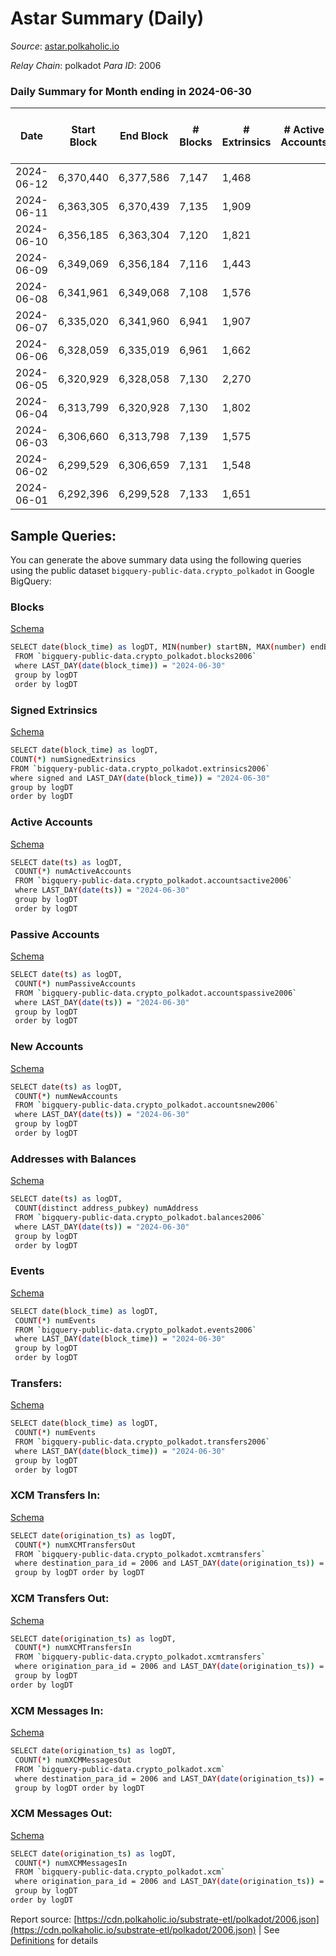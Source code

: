 # Astar Summary (Daily)

_Source_: [astar.polkaholic.io](https://astar.polkaholic.io)

*Relay Chain*: polkadot
*Para ID*: 2006



### Daily Summary for Month ending in 2024-06-30


| Date    | Start Block | End Block | # Blocks | # Extrinsics | # Active Accounts | # Passive Accounts | # New Accounts | # Addresses | # Events  | # Transfers ($USD) | # XCM Transfers In ($USD) | # XCM Transfers Out ($USD) | # XCM In | # XCM Out | Issues |
|---------|-------------|-----------|----------|--------------|-------------------|--------------------|----------------|-------------|-----------|--------------------|---------------------------|----------------------------|----------|-----------|--------|
| 2024-06-12 | 6,370,440 | 6,377,586 | 7,147 | 1,468 |  |  |  |  | 118,496 | 9,198 ($1,844,952.74) |   |   |  |  |  |
| 2024-06-11 | 6,363,305 | 6,370,439 | 7,135 | 1,909 |  |  |  | 798,613 | 125,655 | 9,458 ($4,903,316.95) |   |   |  |  |  |
| 2024-06-10 | 6,356,185 | 6,363,304 | 7,120 | 1,821 |  |  |  | 798,537 | 140,171 | 9,369 ($4,560,194.38) |   |   |  |  |  |
| 2024-06-09 | 6,349,069 | 6,356,184 | 7,116 | 1,443 |  |  |  | 798,473 | 133,485 | 8,452 ($1,748,413.07) |   |   |  |  |  |
| 2024-06-08 | 6,341,961 | 6,349,068 | 7,108 | 1,576 |  |  |  | 798,397 | 93,331 | 9,624 ($5,176,112.60) |   |   |  |  |  |
| 2024-06-07 | 6,335,020 | 6,341,960 | 6,941 | 1,907 |  |  |  | 798,215 | 116,117 | 10,673 ($5,155,776.29) |   |   |  |  |  |
| 2024-06-06 | 6,328,059 | 6,335,019 | 6,961 | 1,662 |  |  |  | 798,064 | 91,232 | 9,274 ($6,104,934.29) |   |   |  |  |  |
| 2024-06-05 | 6,320,929 | 6,328,058 | 7,130 | 2,270 |  |  |  | 797,942 | 117,137 | 10,801 ($10,413,710.88) |   |   |  |  |  |
| 2024-06-04 | 6,313,799 | 6,320,928 | 7,130 | 1,802 |  |  |  | 797,788 | 93,291 | 9,422 ($7,655,282.83) |   |   |  |  |  |
| 2024-06-03 | 6,306,660 | 6,313,798 | 7,139 | 1,575 |  |  |  | 797,681 | 78,558 | 8,449 ($5,818,677.90) |   |   |  |  |  |
| 2024-06-02 | 6,299,529 | 6,306,659 | 7,131 | 1,548 |  |  |  | 797,552 | 75,710 | 8,419 ($1,945,214.55) |   |   |  |  |  |
| 2024-06-01 | 6,292,396 | 6,299,528 | 7,133 | 1,651 |  |  |  | 797,377 | 74,735 | 8,793 ($2,223,128.45) |   |   |  |  |  |

## Sample Queries:
You can generate the above summary data using the following queries using the public dataset `bigquery-public-data.crypto_polkadot` in Google BigQuery:


### Blocks 

[Schema](https://github.com/colorfulnotion/substrate-etl/blob/main/schema/blocks.json)

```bash
SELECT date(block_time) as logDT, MIN(number) startBN, MAX(number) endBN, COUNT(*) numBlocks 
 FROM `bigquery-public-data.crypto_polkadot.blocks2006`  
 where LAST_DAY(date(block_time)) = "2024-06-30" 
 group by logDT 
 order by logDT
```

### Signed Extrinsics 

[Schema](https://github.com/colorfulnotion/substrate-etl/blob/main/schema/extrinsics.json)

```bash
SELECT date(block_time) as logDT, 
COUNT(*) numSignedExtrinsics 
FROM `bigquery-public-data.crypto_polkadot.extrinsics2006`  
where signed and LAST_DAY(date(block_time)) = "2024-06-30" 
group by logDT 
order by logDT
```

### Active Accounts 

[Schema](https://github.com/colorfulnotion/substrate-etl/blob/main/schema/accountsactive.json)

```bash
SELECT date(ts) as logDT, 
 COUNT(*) numActiveAccounts 
 FROM `bigquery-public-data.crypto_polkadot.accountsactive2006` 
 where LAST_DAY(date(ts)) = "2024-06-30" 
 group by logDT 
 order by logDT
```

### Passive Accounts 

[Schema](https://github.com/colorfulnotion/substrate-etl/blob/main/schema/accountspassive.json)

```bash
SELECT date(ts) as logDT, 
 COUNT(*) numPassiveAccounts 
 FROM `bigquery-public-data.crypto_polkadot.accountspassive2006` 
 where LAST_DAY(date(ts)) = "2024-06-30" 
 group by logDT 
 order by logDT
```

### New Accounts 

[Schema](https://github.com/colorfulnotion/substrate-etl/blob/main/schema/accountsnew.json)

```bash
SELECT date(ts) as logDT, 
 COUNT(*) numNewAccounts 
 FROM `bigquery-public-data.crypto_polkadot.accountsnew2006` 
 where LAST_DAY(date(ts)) = "2024-06-30" 
 group by logDT
 order by logDT
```

### Addresses with Balances 

[Schema](https://github.com/colorfulnotion/substrate-etl/blob/main/schema/balances.json)

```bash
SELECT date(ts) as logDT,
 COUNT(distinct address_pubkey) numAddress 
 FROM `bigquery-public-data.crypto_polkadot.balances2006` 
 where LAST_DAY(date(ts)) = "2024-06-30" 
 group by logDT 
 order by logDT
```

### Events 

[Schema](https://github.com/colorfulnotion/substrate-etl/blob/main/schema/events.json)

```bash
SELECT date(block_time) as logDT, 
 COUNT(*) numEvents 
 FROM `bigquery-public-data.crypto_polkadot.events2006` 
 where LAST_DAY(date(block_time)) = "2024-06-30" 
 group by logDT 
 order by logDT
```

### Transfers:

[Schema](https://github.com/colorfulnotion/substrate-etl/blob/main/schema/transfers.json)

```bash
SELECT date(block_time) as logDT, 
 COUNT(*) numEvents 
 FROM `bigquery-public-data.crypto_polkadot.transfers2006` 
 where LAST_DAY(date(block_time)) = "2024-06-30" 
 group by logDT 
 order by logDT
```

### XCM Transfers In: 

[Schema](https://github.com/colorfulnotion/substrate-etl/blob/main/schema/xcmtransfers.json)

```bash
SELECT date(origination_ts) as logDT, 
 COUNT(*) numXCMTransfersOut 
 FROM `bigquery-public-data.crypto_polkadot.xcmtransfers` 
 where destination_para_id = 2006 and LAST_DAY(date(origination_ts)) = "2024-06-30" 
 group by logDT order by logDT
```

### XCM Transfers Out: 

[Schema](https://github.com/colorfulnotion/substrate-etl/blob/main/schema/xcmtransfers.json)

```bash
SELECT date(origination_ts) as logDT, 
 COUNT(*) numXCMTransfersIn 
 FROM `bigquery-public-data.crypto_polkadot.xcmtransfers` 
 where origination_para_id = 2006 and LAST_DAY(date(origination_ts)) = "2024-06-30" 
 group by logDT 
order by logDT
```

### XCM Messages In: 

[Schema](https://github.com/colorfulnotion/substrate-etl/blob/main/schema/xcm.json)

```bash
SELECT date(origination_ts) as logDT, 
 COUNT(*) numXCMMessagesOut 
 FROM `bigquery-public-data.crypto_polkadot.xcm` 
 where destination_para_id = 2006 and LAST_DAY(date(origination_ts)) = "2024-06-30" 
 group by logDT order by logDT
```

### XCM Messages Out: 

[Schema](https://github.com/colorfulnotion/substrate-etl/blob/main/schema/xcm.json)

```bash
SELECT date(origination_ts) as logDT, 
 COUNT(*) numXCMMessagesIn 
 FROM `bigquery-public-data.crypto_polkadot.xcm` 
 where origination_para_id = 2006 and LAST_DAY(date(origination_ts)) = "2024-06-30" 
 group by logDT 
order by logDT
```


Report source: [https://cdn.polkaholic.io/substrate-etl/polkadot/2006.json](https://cdn.polkaholic.io/substrate-etl/polkadot/2006.json) | See [Definitions](/DEFINITIONS.md) for details
